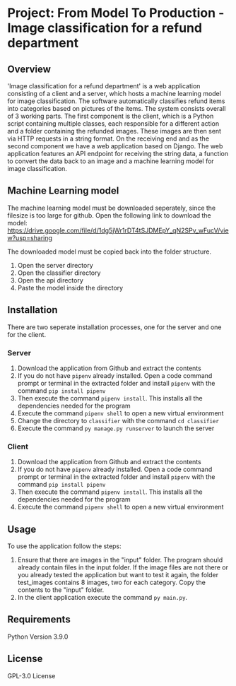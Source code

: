 # Project: From Model To Production - Image classification for a refund department

## Overview
'Image classification for a refund department' is a web application consisting of a client and a server, which hosts a machine learning model for image classification. The software automatically classifies refund items into categories based on pictures of the items. The system consists overall of 3 working parts. The first component is the client, which is a Python script containing multiple classes, each responsible for a different action and a folder containing the refunded images. These images are then sent via HTTP requests in a string format. On the receiving end and as the second component we have a web application based on Django. The web application features an API endpoint for receiving the string data, a function to convert the data back to an image and a machine learning model for image classification. 

## Machine Learning model
The machine learning model must be downloaded seperately, since the filesize is too large for github.
Open the following link to download the model: https://drive.google.com/file/d/1dg5jWr1rDT4tSJDMEpY_qN2SPv_wFucV/view?usp=sharing

The downloaded model must be copied back into the folder structure.
1. Open the server directory
2. Open the classifier directory
2. Open the api directory
4. Paste the model inside the directory

## Installation
There are two seperate installation processes, one for the server and one for the client.

### Server
1. Download the application from Github and extract the contents
2. If you do not have `pipenv` already installed. Open a code command prompt or terminal in the extracted folder and install `pipenv` with the command `pip install pipenv`
3. Then execute the command `pipenv install`. This installs all the dependencies needed for the program
4. Execute the command `pipenv shell` to open a new virtual environment
5. Change the directory to `classifier` with the command `cd classifier`
6. Execute the command `py manage.py runserver` to launch the server

### Client
1. Download the application from Github and extract the contents
2. If you do not have `pipenv` already installed. Open a code command prompt or terminal in the extracted folder and install `pipenv` with the command `pip install pipenv`
3. Then execute the command `pipenv install`. This installs all the dependencies needed for the program
4. Execute the command `pipenv shell` to open a new virtual environment

## Usage
To use the application follow the steps:
1. Ensure that there are images in the "input" folder. The program should already contain files in the input folder. If the image files are not there or you already tested the application but want to test it again, the folder test_images contains 8 images, two for each category. Copy the contents to the "input" folder.
2. In the client application execute the command `py main.py`.

## Requirements
Python Version 3.9.0

## License
GPL-3.0 License
